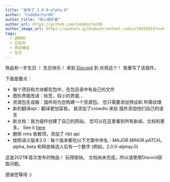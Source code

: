 ```yaml
---
title: "发布了 2.0.0-alpha.0"
author: "CodeDoctorDE"
author_title: "核心维护者"
author_url: https://github.com/CodeDoctorDE
author_image_url: https://avatars.githubusercontent.com/u/20452814?v=4
tags:
  - 透明的
  - 已发布
  - 项目模组
  - 生日
---
```


物品有一岁生日 ！ 生日快乐！ 来到 [Discord](https://go.linwood.dev/itemmods-discord) 到 庆祝这个！ 我重写了该插件。

下面是要点：

* 每个项目和方块都在包中，在包目录中有自己的文件
* 图形界面改进：标签，较小的界面...
* 资源包生成器：插件将为您构建一个资源包。 您只需要添加预设和 所需纹理
* 新的翻译api：翻译更加容易。 我添加了crowdin 来给 插件添加他们自己的语言
* 新文档：我为插件创建了自己的网站。 您可以在这里看到所有新闻、文档和更多。 See it [here](https://itemmods.linwood.dev)
* 删除 nms 依赖项，添加了 nbt api
* 按照语义版本2.0：每个版本都在以下方案中命名：MAJOR.MINOR.pATCH。 alpha, beta 和释放候选人后有一个数字 (例如，2.0.0-alphay.0)

这是2021年首次发布的物品！ 玩得愉快。 文档尚未完成，所以请使用Discord获取问题。

感谢您等待 :)